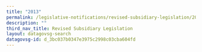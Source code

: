 ```yaml
---
title: "2013"
permalink: /legislative-notifications/revised-subsidiary-legislation/2013/
description: ""
third_nav_title: Revised Subsidiary Legislation
layout: datagovsg-search
datagovsg-id: d_3bc037b0347e3975c2998c03cba604fd
---
```


